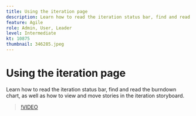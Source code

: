 ```yaml
---
title: Using the iteration page
description: Learn how to read the iteration status bar, find and read the burndown chart, as well as how to view and move stories in the iteration storyboard.
feature: Agile
role: Admin, User, Leader
level: Intermediate
kt: 10875
thumbnail: 346285.jpeg
---
```


# Using the iteration page

Learn how to read the iteration status bar, find and read the burndown chart, as well as how to view and move stories in the iteration storyboard.

>[!VIDEO](https://video.tv.adobe.com/v/346285/?quality=12&learn=on)
